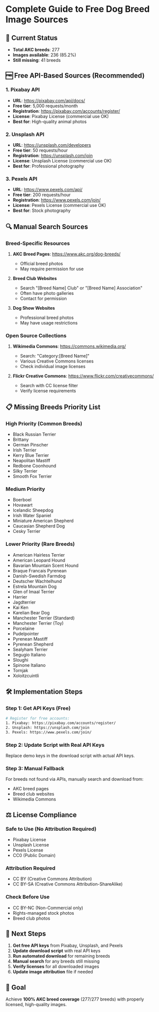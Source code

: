 # Complete Guide to Free Dog Breed Image Sources

## 🎯 Current Status
- **Total AKC breeds**: 277
- **Images available**: 236 (85.2%)
- **Still missing**: 41 breeds

## 🆓 Free API-Based Sources (Recommended)

### 1. Pixabay API
- **URL**: https://pixabay.com/api/docs/
- **Free tier**: 5,000 requests/month
- **Registration**: https://pixabay.com/accounts/register/
- **License**: Pixabay License (commercial use OK)
- **Best for**: High-quality animal photos

### 2. Unsplash API
- **URL**: https://unsplash.com/developers
- **Free tier**: 50 requests/hour
- **Registration**: https://unsplash.com/join
- **License**: Unsplash License (commercial use OK)
- **Best for**: Professional photography

### 3. Pexels API
- **URL**: https://www.pexels.com/api/
- **Free tier**: 200 requests/hour
- **Registration**: https://www.pexels.com/join/
- **License**: Pexels License (commercial use OK)
- **Best for**: Stock photography

## 🔍 Manual Search Sources

### Breed-Specific Resources
1. **AKC Breed Pages**: https://www.akc.org/dog-breeds/
   - Official breed photos
   - May require permission for use

2. **Breed Club Websites**
   - Search "[Breed Name] Club" or "[Breed Name] Association"
   - Often have photo galleries
   - Contact for permission

3. **Dog Show Websites**
   - Professional breed photos
   - May have usage restrictions

### Open Source Collections
1. **Wikimedia Commons**: https://commons.wikimedia.org/
   - Search: "Category:[Breed Name]"
   - Various Creative Commons licenses
   - Check individual image licenses

2. **Flickr Creative Commons**: https://www.flickr.com/creativecommons/
   - Search with CC license filter
   - Verify license requirements

## 📋 Missing Breeds Priority List

### High Priority (Common Breeds)
- Black Russian Terrier
- Brittany
- German Pinscher
- Irish Terrier
- Kerry Blue Terrier
- Neapolitan Mastiff
- Redbone Coonhound
- Silky Terrier
- Smooth Fox Terrier

### Medium Priority
- Boerboel
- Hovawart
- Icelandic Sheepdog
- Irish Water Spaniel
- Miniature American Shepherd
- Caucasian Shepherd Dog
- Cesky Terrier

### Lower Priority (Rare Breeds)
- American Hairless Terrier
- American Leopard Hound
- Bavarian Mountain Scent Hound
- Braque Francais Pyrenean
- Danish-Swedish Farmdog
- Deutscher Wachtelhund
- Estrela Mountain Dog
- Glen of Imaal Terrier
- Harrier
- Jagdterrier
- Kai Ken
- Karelian Bear Dog
- Manchester Terrier (Standard)
- Manchester Terrier (Toy)
- Porcelaine
- Pudelpointer
- Pyrenean Mastiff
- Pyrenean Shepherd
- Sealyham Terrier
- Segugio Italiano
- Sloughi
- Spinone Italiano
- Tornjak
- Xoloitzcuintli

## 🛠️ Implementation Steps

### Step 1: Get API Keys (Free)
```bash
# Register for free accounts:
1. Pixabay: https://pixabay.com/accounts/register/
2. Unsplash: https://unsplash.com/join
3. Pexels: https://www.pexels.com/join/
```

### Step 2: Update Script with Real API Keys
Replace demo keys in the download script with actual API keys.

### Step 3: Manual Fallback
For breeds not found via APIs, manually search and download from:
- AKC breed pages
- Breed club websites
- Wikimedia Commons

## ⚖️ License Compliance

### Safe to Use (No Attribution Required)
- Pixabay License
- Unsplash License  
- Pexels License
- CC0 (Public Domain)

### Attribution Required
- CC BY (Creative Commons Attribution)
- CC BY-SA (Creative Commons Attribution-ShareAlike)

### Check Before Use
- CC BY-NC (Non-Commercial only)
- Rights-managed stock photos
- Breed club photos

## 📝 Next Steps

1. **Get free API keys** from Pixabay, Unsplash, and Pexels
2. **Update download script** with real API keys
3. **Run automated download** for remaining breeds
4. **Manual search** for any breeds still missing
5. **Verify licenses** for all downloaded images
6. **Update image attribution** file if needed

## 🎯 Goal
Achieve **100% AKC breed coverage** (277/277 breeds) with properly licensed, high-quality images.